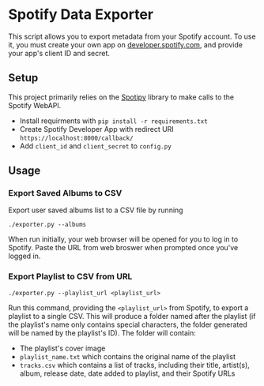 # Spotify Data Exporter

This script allows you to export metadata from your Spotify account. To use it, you must create your own app on [developer.spotify.com](https://developer.spotify.com), and provide your app's client ID and secret.

## Setup

This project primarily relies on the [Spotipy](spotipy.readthedocs.io) library to make calls to the Spotify WebAPI. 
- Install requirments with `pip install -r requirements.txt`
- Create Spotify Developer App with redirect URI `https://localhost:8000/callback/`
- Add `client_id` and `client_secret` to `config.py`

## Usage

### Export Saved Albums to CSV

Export user saved albums list to a CSV file by running
```
./exporter.py --albums
```
When run initially, your web browser will be opened for you to log in to Spotify. Paste the URL from web broswer when prompted once you've logged in.

### Export Playlist to CSV from URL

```
./exporter.py --playlist_url <playlist_url>
```

Run this command, providing the `<playlist_url>` from Spotify, to export a playlist to a single CSV. This will produce a folder named after the playlist (if the playlist's name only contains special characters, the folder generated will be named by the playlist's ID). The folder will contain:

- The playlist's cover image
- `playlist_name.txt` which contains the original name of the playlist
- `tracks.csv` which contains a list of tracks, including their title, artist(s), album, release date, date added to playlist, and their Spotify URLs
